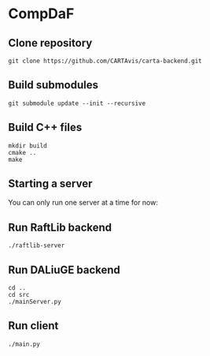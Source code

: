 # CompDaF

## Clone repository 
```git clone https://github.com/CARTAvis/carta-backend.git```

## Build submodules
```git submodule update --init --recursive ```

## Build C++ files
``` mkdir build ``` <br /> 
``` cmake .. ``` <br /> 
``` make ``` 

## Starting a server
You can only run one server at a time for now:
## Run RaftLib backend
``` ./raftlib-server ```

## Run DALiuGE backend
``` cd .. ``` <br />
``` cd src ``` <br />
``` ./mainServer.py ``` 

## Run client
``` ./main.py ```


